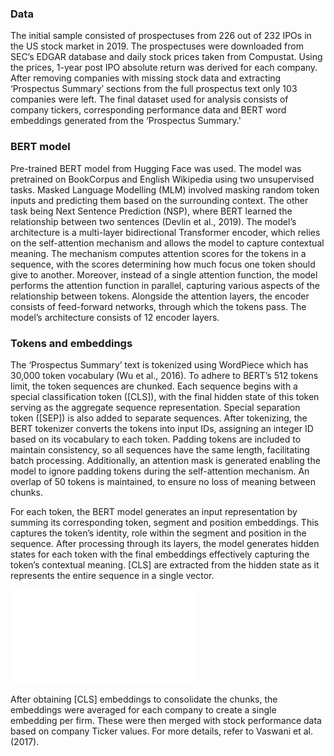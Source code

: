 ### Data
The initial sample consisted of prospectuses from 226 out of 232 IPOs in the US stock market in 2019. The prospectuses were downloaded from SEC’s EDGAR database and daily stock prices taken from Compustat. Using the prices, 1-year post IPO absolute return was derived for each company.  After removing companies with missing stock data and extracting ‘Prospectus Summary’ sections from the full prospectus text only 103 companies were left. The final dataset used for analysis consists of company tickers, corresponding performance data and BERT word embeddings generated from the ‘Prospectus Summary.'

### BERT model
Pre-trained BERT model from Hugging Face was used. The model was pretrained on BookCorpus and English Wikipedia using two unsupervised tasks. Masked Language Modelling (MLM) involved masking random token inputs and predicting them based on the surrounding context. The other task being Next Sentence Prediction (NSP), where BERT learned the relationship between two sentences (Devlin et al., 2019). 
The model’s architecture is a multi-layer bidirectional Transformer encoder, which relies on the self-attention mechanism and allows the model to capture contextual meaning. The mechanism computes attention scores for the tokens in a sequence, with the scores determining how much focus one token should give to another. Moreover, instead of a single attention function, the model performs the attention function in parallel, capturing various aspects of the relationship between tokens. Alongside the attention layers, the encoder consists of feed-forward networks, through which the tokens pass. The model’s architecture consists of 12 encoder layers.


### Tokens and embeddings 
The ‘Prospectus Summary’ text is tokenized using WordPiece which has 30,000 token vocabulary (Wu et al., 2016). To adhere to BERT’s 512 tokens limit, the token sequences are chunked. Each sequence begins with a special classification token ([CLS]), with the final hidden state of this token serving as the aggregate sequence representation. Special separation token ([SEP]) is also added to separate sequences. After tokenizing, the BERT tokenizer converts the tokens into input IDs, assigning an integer ID based on its vocabulary to each token. Padding tokens are included to maintain consistency, so all sequences have the same length, facilitating batch processing. Additionally, an attention mask is generated enabling the model to ignore padding tokens during the self-attention mechanism. An overlap of 50 tokens is maintained, to ensure no loss of meaning between chunks.


For each token, the BERT model generates an input representation by summing its corresponding token, segment and position embeddings.  This captures the token’s identity, role within the segment and position in the sequence. After processing through its layers, the model generates hidden states for each token with the final embeddings effectively capturing the token’s contextual meaning. [CLS] are extracted from the hidden state as it represents the entire sequence in a single vector. 

![BERT input representation Source: Devlin et al. (2019)](bert.img)

After obtaining [CLS] embeddings to consolidate the chunks, the embeddings were averaged for each company to create a single embedding per firm. These were then merged with stock performance data based on company Ticker values. For more details, refer to Vaswani et al. (2017).
